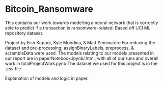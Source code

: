 # Bitcoin_Ransomware
 This contains our work towards modelling a neural network that is correctly able to predict if a transaction is ransomware-related. Based off UCI ML repository dataset.

Project by Eish Kapoor, Kyle Mondina, & Matt Seminatore
For reducing the dataset and pre-processing, assignBinaryLabels, preprocess, & scrambleData were used.
The models relating to our models presented in our report are in paperNotebook.ipynb/.html, with all of our runs and overall work in totalProjectWork.pynb
The dataset we used for this project is in the .csv file

Explanation of models and logic in paper.
